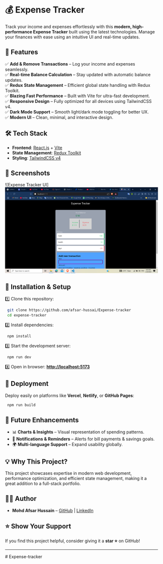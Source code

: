 # 💰 Expense Tracker

Track your income and expenses effortlessly with this **modern, high-performance Expense Tracker** built using the latest technologies. Manage your finances with ease using an intuitive UI and real-time updates.

## 🚀 Features

✅ **Add & Remove Transactions** – Log your income and expenses seamlessly.  
✅ **Real-time Balance Calculation** – Stay updated with automatic balance updates.  
✅ **Redux State Management** – Efficient global state handling with Redux Toolkit.  
✅ **Blazing Fast Performance** – Built with Vite for ultra-fast development.  
✅ **Responsive Design** – Fully optimized for all devices using TailwindCSS v4.  
✅ **Dark Mode Support** – Smooth light/dark mode toggling for better UX.  
✅ **Modern UI** – Clean, minimal, and interactive design.  

## 🛠️ Tech Stack

- **Frontend**: [React.js](https://react.dev/) + [Vite](https://vitejs.dev/)
- **State Management**: [Redux Toolkit](https://redux-toolkit.js.org/)
- **Styling**: [TailwindCSS v4](https://tailwindcss.com/)

## 📸 Screenshots

![Expense Tracker UI] ![Not available](image.png)

## 🔧 Installation & Setup

1️⃣ Clone this repository:
```bash
 git clone https://github.com/afsar-hussai/Expense-tracker
 cd expense-tracker
```
2️⃣ Install dependencies:
```bash
 npm install
```
3️⃣ Start the development server:
```bash
 npm run dev
```
4️⃣ Open in browser: **[http://localhost:5173](http://localhost:5173)**

## 🚀 Deployment

Deploy easily on platforms like **Vercel**, **Netlify**, or **GitHub Pages**:
```bash
 npm run build
```

## 📌 Future Enhancements

- 📊 **Charts & Insights** – Visual representation of spending patterns.
- 🔔 **Notifications & Reminders** – Alerts for bill payments & savings goals.
- 🌍 **Multi-language Support** – Expand usability globally.

## 💡 Why This Project?
This project showcases expertise in modern web development, performance optimization, and efficient state management, making it a great addition to a full-stack portfolio.

## 👨‍💻 Author
- **Mohd Afsar Hussain** – [GitHub](https://github.com/afsar-hussai/Expense-tracker) | [LinkedIn](https://www.linkedin.com/in/mohdafsarhussain)

## ⭐ Show Your Support
If you find this project helpful, consider giving it a **star ⭐** on GitHub!

---
#   E x p e n s e - t r a c k e r 
 
 